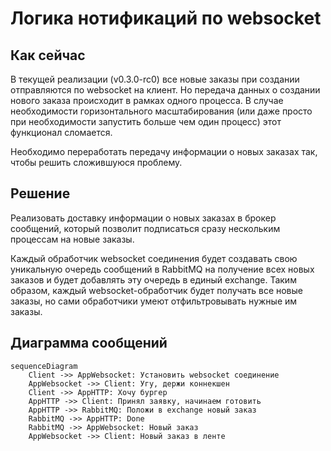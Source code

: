 # Логика нотификаций по websocket

## Как сейчас

В текущей реализации (v0.3.0-rc0) все новые заказы при создании отправляются по websocket на клиент. Но передача данных о создании нового заказа происходит в рамках одного процесса. В случае необходимости горизонтального масштабирования (или даже просто при необходимости запустить больше чем один процесс) этот функционал сломается.

Необходимо переработать передачу информации о новых заказах так, чтобы решить сложившуюся проблему.

## Решение

Реализовать доставку информации о новых заказах в брокер сообщений, который позволит подписаться сразу нескольким процессам на новые заказы.

Каждый обработчик websocket соединения будет создавать свою уникальную очередь сообщений в RabbitMQ на получение всех новых заказов и будет добавлять эту очередь в единый exchange. Таким образом, каждый websocket-обработчик будет получать все новые заказы, но сами обработчики умеют отфильтровывать нужные им заказы.

## Диаграмма сообщений

```mermaid
sequenceDiagram
    Client ->> AppWebsocket: Установить websocket соединение
    AppWebsocket ->> Client: Угу, держи коннекшен
    Client ->> AppHTTP: Хочу бургер
    AppHTTP ->> Client: Принял заявку, начинаем готовить
    AppHTTP ->> RabbitMQ: Положи в exchange новый заказ
    RabbitMQ ->> AppHTTP: Done
    RabbitMQ ->> AppWebsocket: Новый заказ
    AppWebsocket ->> Client: Новый заказ в ленте
```
